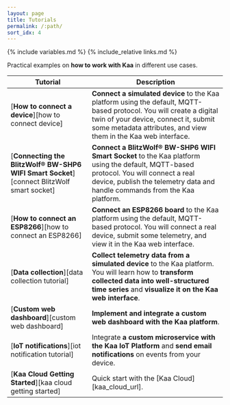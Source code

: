 ```yaml
---
layout: page
title: Tutorials
permalink: /:path/
sort_idx: 4
---
```


{% include variables.md %}
{% include_relative links.md %}

Practical examples on **how to work with Kaa** in different use cases.

| **Tutorial**                                                                              | **Description**                                                                                                                                                                                                                |
| ----------------------------------------------------------------------------------------- | ------------------------------------------------------------------------------------------------------------------------------------------------------------------------------------------------------------------------------ |
| [**How to connect a device**][how to connect device]                                      | **Connect a simulated device** to the Kaa platform using the default, MQTT-based protocol. You will create a digital twin of your device, connect it, submit some metadata attributes, and view them in the Kaa web interface. |
| [**Connecting the BlitzWolf® BW-SHP6 WIFI Smart Socket**][connect BlitzWolf smart socket] | **Connect a BlitzWolf® BW-SHP6 WIFI Smart Socket** to the Kaa platform using the default, MQTT-based protocol. You will connect a real device, publish the telemetry data and handle commands from the Kaa platform.           |
| [**How to connect an ESP8266**][how to connect an ESP8266]                                | **Connect an ESP8266 board** to the Kaa platform using the default, MQTT-based protocol. You will connect a real device, submit some telemetry, and view it in the Kaa web interface.                                          |
| [**Data collection**][data collection tutorial]                                           | **Collect telemetry data from a simulated device** to the Kaa platform. You will learn how to **transform collected data into well-structured time series** and **visualize it on the Kaa web interface**.                     |
| [**Custom web dashboard**][custom web dashboard]                                          | **Implement and integrate a custom web dashboard with the Kaa platform**.                                                                                                                                                      |
| [**IoT notifications**][iot notification tutorial]                                        | Integrate **a custom microservice with the Kaa IoT Platform** and **send email notifications** on events from your device.                                                                                                     |
| [**Kaa Cloud Getting Started**][kaa cloud getting started]                                | Quick start with the [Kaa Cloud][kaa_cloud_url].                                                                                                                                                                               |
